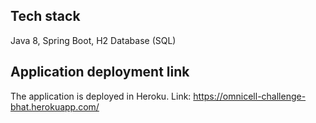 ## Tech stack
Java 8, Spring Boot, H2 Database (SQL)

## Application deployment link
The application is deployed in Heroku.
Link: https://omnicell-challenge-bhat.herokuapp.com/